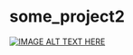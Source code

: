 # some_project2

[![IMAGE ALT TEXT HERE](https://img.youtube.com/vi/yVDJr7RAsrg/0.jpg)](https://www.youtube.com/watch?v=yVDJr7RAsrg)
